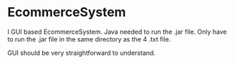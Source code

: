 # EcommerceSystem

I GUI based EcommerceSystem.
Java needed to run the .jar file.
Only have to run the .jar file in the same directory as the 4 .txt file.

GUI should be very straightforward to understand.
